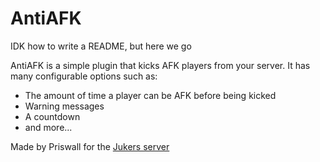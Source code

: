 # AntiAFK

IDK how to write a README, but here we go

AntiAFK is a simple plugin that kicks AFK players from your server.
It has many configurable options such as:
  - The amount of time a player can be AFK before being kicked
  - Warning messages
  - A countdown
  - and more...

Made by Priswall for the [Jukers server](https://discord.gg/jukers)
